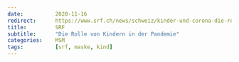 ```yaml
---
date:          2020-11-16
redirect:      https://www.srf.ch/news/schweiz/kinder-und-corona-die-rolle-von-kindern-in-der-pandemie
title:         SRF
subtitle:      "Die Rolle von Kindern in der Pandemie"
categories:    MSM
tags:          [srf, maske, kind]
---
```

